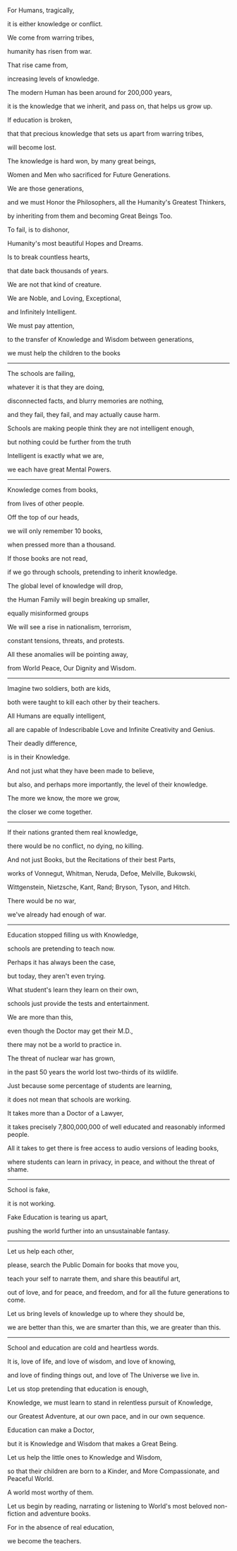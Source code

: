 For Humans, tragically,

it is either knowledge or conflict.

We come from warring tribes,

humanity has risen from war.

That rise came from,

increasing levels of knowledge.

The modern Human has been around for 200,000 years,

it is the knowledge that we inherit, and pass on, that helps us grow up.

If education is broken,

that that precious knowledge that sets us apart from warring tribes,

will become lost.

The knowledge is hard won, by many great beings,

Women and Men who sacrificed for Future Generations.

We are those generations,

and we must Honor the Philosophers, all the Humanity's Greatest Thinkers,

by inheriting from them and becoming Great Beings Too.

To fail, is to dishonor,

Humanity's most beautiful Hopes and Dreams.

Is to break countless hearts,

that date back thousands of years.

We are not that kind of creature.

We are Noble, and Loving, Exceptional,

and Infinitely Intelligent.

We must pay attention,

to the transfer of Knowledge and Wisdom between generations,

we must help the children to the books

---

The schools are failing,

whatever it is that they are doing,

disconnected facts, and blurry memories are nothing,

and they fail, they fail, and may actually cause harm.

Schools are making people think they are not intelligent enough,

but nothing could be further from the truth

Intelligent is exactly what we are,

we each have great Mental Powers.

---

Knowledge comes from books,

from lives of other people.

Off the top of our heads,

we will only remember 10 books,

when pressed more than a thousand.

If those books are not read,

if we go through schools, pretending to inherit knowledge.

The global level of knowledge will drop,

the Human Family will begin breaking up smaller,

equally misinformed groups

We will see a rise in nationalism, terrorism,

constant tensions, threats, and protests.

All these anomalies will be pointing away,

from World Peace, Our Dignity and Wisdom.

---

Imagine two soldiers, both are kids,

both were taught to kill each other by their teachers.

All Humans are equally intelligent,

all are capable of Indescribable Love and Infinite Creativity and Genius.

Their deadly difference,

is in their Knowledge.

And not just what they have been made to believe,

but also, and perhaps more importantly, the level of their knowledge.

The more we know, the more we grow,

the closer we come together.

---

If their nations granted them real knowledge,

there would be no conflict, no dying, no killing.

And not just Books, but the Recitations of their best Parts,

works of Vonnegut, Whitman, Neruda, Defoe, Melville, Bukowski,

Wittgenstein, Nietzsche, Kant, Rand; Bryson, Tyson, and Hitch.

There would be no war,

we've already had enough of war.

---

Education stopped filling us with Knowledge,

schools are pretending to teach now.

Perhaps it has always been the case,

but today, they aren't even trying.

What student's learn they learn on their own,

schools just provide the tests and entertainment.

We are more than this,

even though the Doctor may get their M.D.,

there may not be a world to practice in.

The threat of nuclear war has grown,

in the past 50 years the world lost two-thirds of its wildlife.

Just because some percentage of students are learning,

it does not mean that schools are working.

It takes more than a Doctor of a Lawyer,

it takes precisely 7,800,000,000 of well educated and reasonably informed people.

All it takes to get there is free access to audio versions of leading books,

where students can learn in privacy, in peace, and without the threat of shame.

---

School is fake,

it is not working.

Fake Education is tearing us apart,

pushing the world further into an unsustainable fantasy.

---

Let us help each other,

please, search the Public Domain for books that move you,

teach your self to narrate them, and share this beautiful art,

out of love, and for peace, and freedom, and for all the future generations to come.

Let us bring levels of knowledge up to where they should be,

we are better than this, we are smarter than this, we are greater than this.

---

School and education are cold and heartless words.

It is, love of life, and love of wisdom, and love of knowing,

and love of finding things out, and love of The Universe we live in.

Let us stop pretending that education is enough,

Knowledge, we must learn to stand in relentless pursuit of Knowledge,

our Greatest Adventure, at our own pace, and in our own sequence.

Education can make a Doctor,

but it is Knowledge and Wisdom that makes a Great Being.

Let us help the little ones to Knowledge and Wisdom,

so that their children are born to a Kinder, and More Compassionate, and Peaceful World.

A world most worthy of them.

Let us begin by reading, narrating or listening to World's most beloved non-fiction and adventure books.

For in the absence of real education,

we become the teachers.
